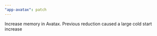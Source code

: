 ```yaml
---
"app-avatax": patch
---
```


Increase memory in Avatax. Previous reduction caused a large cold start increase
